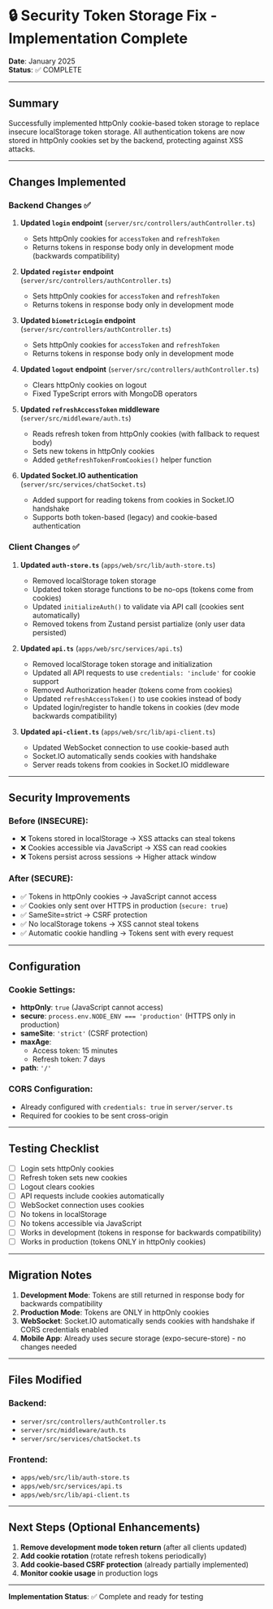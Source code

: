 # 🔒 Security Token Storage Fix - Implementation Complete

**Date**: January 2025  
**Status**: ✅ COMPLETE

---

## Summary

Successfully implemented httpOnly cookie-based token storage to replace insecure localStorage token storage. All authentication tokens are now stored in httpOnly cookies set by the backend, protecting against XSS attacks.

---

## Changes Implemented

### Backend Changes ✅

1. **Updated `login` endpoint** (`server/src/controllers/authController.ts`)
   - Sets httpOnly cookies for `accessToken` and `refreshToken`
   - Returns tokens in response body only in development mode (backwards compatibility)

2. **Updated `register` endpoint** (`server/src/controllers/authController.ts`)
   - Sets httpOnly cookies for `accessToken` and `refreshToken`
   - Returns tokens in response body only in development mode

3. **Updated `biometricLogin` endpoint** (`server/src/controllers/authController.ts`)
   - Sets httpOnly cookies for `accessToken` and `refreshToken`
   - Returns tokens in response body only in development mode

4. **Updated `logout` endpoint** (`server/src/controllers/authController.ts`)
   - Clears httpOnly cookies on logout
   - Fixed TypeScript errors with MongoDB operators

5. **Updated `refreshAccessToken` middleware** (`server/src/middleware/auth.ts`)
   - Reads refresh token from httpOnly cookies (with fallback to request body)
   - Sets new tokens in httpOnly cookies
   - Added `getRefreshTokenFromCookies()` helper function

6. **Updated Socket.IO authentication** (`server/src/services/chatSocket.ts`)
   - Added support for reading tokens from cookies in Socket.IO handshake
   - Supports both token-based (legacy) and cookie-based authentication

### Client Changes ✅

1. **Updated `auth-store.ts`** (`apps/web/src/lib/auth-store.ts`)
   - Removed localStorage token storage
   - Updated token storage functions to be no-ops (tokens come from cookies)
   - Updated `initializeAuth()` to validate via API call (cookies sent automatically)
   - Removed tokens from Zustand persist partialize (only user data persisted)

2. **Updated `api.ts`** (`apps/web/src/services/api.ts`)
   - Removed localStorage token storage and initialization
   - Updated all API requests to use `credentials: 'include'` for cookie support
   - Removed Authorization header (tokens come from cookies)
   - Updated `refreshAccessToken()` to use cookies instead of body
   - Updated login/register to handle tokens in cookies (dev mode backwards compatibility)

3. **Updated `api-client.ts`** (`apps/web/src/lib/api-client.ts`)
   - Updated WebSocket connection to use cookie-based auth
   - Socket.IO automatically sends cookies with handshake
   - Server reads tokens from cookies in Socket.IO middleware

---

## Security Improvements

### Before (INSECURE):
- ❌ Tokens stored in localStorage → XSS attacks can steal tokens
- ❌ Cookies accessible via JavaScript → XSS can read cookies
- ❌ Tokens persist across sessions → Higher attack window

### After (SECURE):
- ✅ Tokens in httpOnly cookies → JavaScript cannot access
- ✅ Cookies only sent over HTTPS in production (`secure: true`)
- ✅ SameSite=strict → CSRF protection
- ✅ No localStorage tokens → XSS cannot steal tokens
- ✅ Automatic cookie handling → Tokens sent with every request

---

## Configuration

### Cookie Settings:
- **httpOnly**: `true` (JavaScript cannot access)
- **secure**: `process.env.NODE_ENV === 'production'` (HTTPS only in production)
- **sameSite**: `'strict'` (CSRF protection)
- **maxAge**: 
  - Access token: 15 minutes
  - Refresh token: 7 days
- **path**: `'/'`

### CORS Configuration:
- Already configured with `credentials: true` in `server/server.ts`
- Required for cookies to be sent cross-origin

---

## Testing Checklist

- [ ] Login sets httpOnly cookies
- [ ] Refresh token sets new cookies
- [ ] Logout clears cookies
- [ ] API requests include cookies automatically
- [ ] WebSocket connection uses cookies
- [ ] No tokens in localStorage
- [ ] No tokens accessible via JavaScript
- [ ] Works in development (tokens in response for backwards compatibility)
- [ ] Works in production (tokens ONLY in httpOnly cookies)

---

## Migration Notes

1. **Development Mode**: Tokens are still returned in response body for backwards compatibility
2. **Production Mode**: Tokens are ONLY in httpOnly cookies
3. **WebSocket**: Socket.IO automatically sends cookies with handshake if CORS credentials enabled
4. **Mobile App**: Already uses secure storage (expo-secure-store) - no changes needed

---

## Files Modified

### Backend:
- `server/src/controllers/authController.ts`
- `server/src/middleware/auth.ts`
- `server/src/services/chatSocket.ts`

### Frontend:
- `apps/web/src/lib/auth-store.ts`
- `apps/web/src/services/api.ts`
- `apps/web/src/lib/api-client.ts`

---

## Next Steps (Optional Enhancements)

1. **Remove development mode token return** (after all clients updated)
2. **Add cookie rotation** (rotate refresh tokens periodically)
3. **Add cookie-based CSRF protection** (already partially implemented)
4. **Monitor cookie usage** in production logs

---

**Implementation Status**: ✅ Complete and ready for testing

